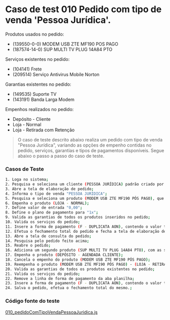 # Caso de test 010 Pedido com tipo de venda 'Pessoa Jurídica'.
Produtos usados no pedido:

  - (139550-0-0) MODEM USB ZTE MF190 POS PAGO
  - (187574-14-0) SUP MULTI TV PLUG 14A84 PTO

Serviços existentes no pedido:

  - (104141) Frete
  - (209514) Serviço Antivirus Mobile Norton

Garantias existentes no pedido:

  - (149535) Suporte TV
  - (143191) Banda Larga Modem

Empenhos realizados no pedido:

  - Depósito - Cliente
  - Loja - Normal
  - Loja - Retirada com Retenção

> O caso de teste descrito abaixo realiza um pedido com tipo de venda "Pessoa Jurídica", variando as opções de empenho contidas no pedido, serviços, garantias e tipos de pagamentos disponíveis. Segue abaixo o passo a passo do caso de teste.

### Casos de Teste
```sh
1. Loga no sistema;
2. Pesquisa e seleciona um cliente (PESSOA JURÍDICA) padrão criado por um teste automatizado;
3. Abre a tela de elaboração de pedido;
4. Informa o tipo de venda "PESSOA JURÍDICA";
5. Pesquisa e seleciona um produto (MODEM USB ZTE MF190 PÓS PAGO), que contém as seguintes garantias (BANDA LARGA MODEM);
6. Empenha o produto (LOJA - NORMAL);
7. Define valor de entrada "0,00";
8. Define o plano de pagamento para "1x";
9. Valida as garantias de todos os produtos inseridos no pedido;
10. Valida os serviços do pedido;
11. Insere a forma de pagamento (F - DUPLICATA AON), contendo o valor total do pedido;
12. Efetua o fechamento total do pedido e fecha a tela de elaboração de pedido;
13. Abre a tela de consulta do pedido;
14. Pesquisa pelo pedido feito acima;
15. Reabre o pedido;
16. Adiciona um segundo produto (SUP MULTI TV PLUG 14A84 PTO), com as seguinte garantias (INSTALAÇÃO DE TV, SUPORTE TV);
17. Empenha o produto (DEPÓSITO - AGENDADA CLIENTE);
18. Cancela o empenho do produto (MODEM USB ZTE MF190 PÓS PAGO);
19. Reempenha o produto (MODEM USB ZTE MF190 PÓS PAGO) - (LOJA - RETIRADA COM RETENÇÃO);
20. Valida as garantias de todos os produtos existentes no pedido;
21. Valida os serviços do pedido;
22. Remove a linha de forma de pagamento da aba planilha;
23. Insere a forma de pagamento (F - DUPLICATA AON), contendo o valor total do pedido;
24. Salva o pedido, efetua o fechamento total do mesmo.;
```
### Código fonte do teste
[010_pedidoComTipoVendaPessoaJuridica.js](Testes/test/novos_testes/010_pedidoComTipoVendaPessoaJuridica.js)